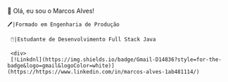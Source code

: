 👋 Olá, eu sou o Marcos Alves!
  
    🖊️|Formado em Engenharia de Produção
  
     🖱️|Estudante de Desenvolvimento Full Stack Java
     
     <div>
     [!Linkdnl](https://img.shields.io/badge/Gmail-D14836?style=for-the-badge&logo=gmail&logoColor=white)](https://https://www.linkedin.com/in/marcos-alves-1ab481114/)

  
